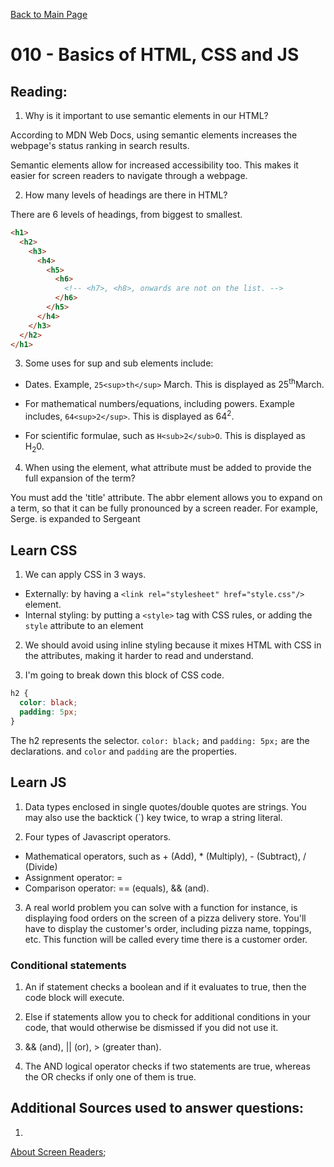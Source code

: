 [Back to Main Page](https://roguestar112.github.io/reading-notes/)

# 010 - Basics of HTML, CSS and JS

## Reading:

1. Why is it important to use semantic elements in our HTML?

According to MDN Web Docs, using semantic elements increases the
webpage's status ranking in search results.

Semantic elements allow for increased accessibility too. This makes it easier for screen readers to navigate through a webpage.

2. How many levels of headings are there in HTML?

There are 6 levels of headings, from biggest to smallest.

```html
<h1>
  <h2>
    <h3>
      <h4>
        <h5>
          <h6>
            <!-- <h7>, <h8>, onwards are not on the list. -->
          </h6>
        </h5>
      </h4>
    </h3>
  </h2>
</h1>
```

3. Some uses for sup and sub elements include:

- Dates.
  Example, `25<sup>th</sup>` March. This is displayed as 25<sup>th</sup>March.

- For mathematical numbers/equations, including powers.
  Example includes, `64<sup>2</sup>`. This is displayed as 64<sup>2</sup>.
- For scientific formulae, such as `H<sub>2</sub>O`. This is displayed as H<sub>2</sub>0.

4. When using the <abbr> element, what attribute must be added to provide the full expansion of the term?

You must add the 'title' attribute.
The abbr element allows you to expand on a term, so that it can be fully pronounced by a screen reader. For example, Serge. is expanded to Sergeant

## Learn CSS

1. We can apply CSS in 3 ways.

- Externally: by having a `<link rel="stylesheet" href="style.css"/>` element.
- Internal styling: by putting a `<style>` tag with CSS rules, or adding the `style` attribute
  to an element

2. We should avoid using inline styling because it mixes HTML with CSS in the attributes, making it harder to read and understand.

3. I'm going to break down this block of CSS code.

```css
h2 {
  color: black;
  padding: 5px;
}
```

The h2 represents the selector. `color: black;` and `padding: 5px;` are the declarations. and `color` and `padding` are the properties.

## Learn JS

1. Data types enclosed in single quotes/double quotes are strings. You may also use the backtick (`) key twice, to wrap a string literal.

2. Four types of Javascript operators.

- Mathematical operators, such as + (Add), \* (Multiply), - (Subtract), / (Divide)
- Assignment operator: =
- Comparison operator: == (equals), && (and).

3. A real world problem you can solve with a function for instance, is displaying food orders on the screen of a pizza delivery store. You'll have to display the customer's order, including pizza name, toppings, etc. This function will be called every time there is a customer order.

### Conditional statements

1. An if statement checks a boolean and if it evaluates to true, then the code block will execute.

2. Else if statements allow you to check for additional conditions in your code, that would otherwise be dismissed if you did not use it.

3. && (and), || (or), > (greater than).

4. The AND logical operator checks if two statements are true, whereas the OR checks if only one of them is true.

## Additional Sources used to answer questions:

1.

[About Screen Readers](https://blog.hubspot.com/website/screen-reader-accessibility);
